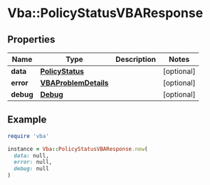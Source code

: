 # Vba::PolicyStatusVBAResponse

## Properties

| Name | Type | Description | Notes |
| ---- | ---- | ----------- | ----- |
| **data** | [**PolicyStatus**](PolicyStatus.md) |  | [optional] |
| **error** | [**VBAProblemDetails**](VBAProblemDetails.md) |  | [optional] |
| **debug** | [**Debug**](Debug.md) |  | [optional] |

## Example

```ruby
require 'vba'

instance = Vba::PolicyStatusVBAResponse.new(
  data: null,
  error: null,
  debug: null
)
```

